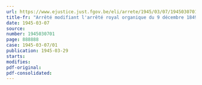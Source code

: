 ```yaml
---
url: https://www.ejustice.just.fgov.be/eli/arrete/1945/03/07/1945030701/justel
title-fr: "Arrêté modifiant l'arrêté royal organique du 9 décembre 1849, réglant les conditions selon lesquelles les étudiants sont inscrits au rôle dans les universités de l'Etat"
date: 1945-03-07
source:
number: 1945030701
page: 888888
case: 1945-03-07/01
publication: 1945-03-29
starts:
modifies:
pdf-original:
pdf-consolidated:
---
```


